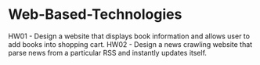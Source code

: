 # Web-Based-Technologies
HW01 - Design a website that displays book information and allows user to add books into shopping cart.
HW02 - Design a news crawling website that parse news from a particular RSS and instantly updates itself.
